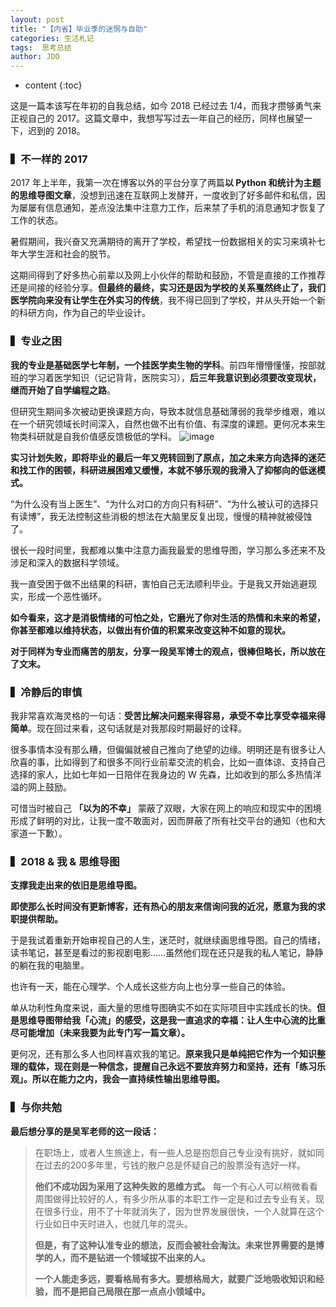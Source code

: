 ```yaml
---
layout: post
title: "【内省】毕业季的迷惘与自助"
categories: 生活札记
tags:  思考总结
author: JDO
---
```


* content
{:toc}


这是一篇本该写在年初的自我总结，如今 2018 已经过去 1/4，而我才攒够勇气来正视自己的 2017。这篇文章中，我想写写过去一年自己的经历，同样也展望一下，迟到的 2018。





### ▍不一样的 2017
2017 年上半年，我第一次在博客以外的平台分享了两篇**以 Python 和统计为主题的思维导图文章**，没想到迅速在互联网上发酵开，一度收到了好多邮件和私信，因为屡屡有信息通知，差点没法集中注意力工作，后来禁了手机的消息通知才恢复了工作的状态。

暑假期间，我兴奋又充满期待的离开了学校，希望找一份数据相关的实习来填补七年大学生涯和社会的脱节。

这期间得到了好多热心前辈以及网上小伙伴的帮助和鼓励，不管是直接的工作推荐还是间接的经验分享。**但最终的最终，实习还是因为学校的关系戛然终止了，我们医学院向来没有让学生在外实习的传统**，我不得已回到了学校，并从头开始一个新的科研方向，作为自己的毕业设计。


### ▍专业之困

**我的专业是基础医学七年制，一个挂医学卖生物的学科**。前四年懵懵懂懂，按部就班的学习着医学知识（记记背背，医院实习），**后三年我意识到必须要改变现状，继而开始了自学编程之路**。

但研究生期间多次被动更换课题方向，导致本就信息基础薄弱的我举步维艰，难以在一个研究领域长时间深入，自然也做不出有价值、有深度的课题。更何况本来生物类科研就是自我价值感反馈极低的学科。
![image](https://ws4.sinaimg.cn/large/006tNc79ly1fpygchwx66j30ww0m042v.jpg)

**实习计划失败，即将毕业的最后一年又兜转回到了原点，加之未来方向选择的迷茫和找工作的困顿，科研进展困难又缓慢，本就不够乐观的我滑入了抑郁向的低迷模式。**

“为什么没有当上医生”、“为什么对口的方向只有科研”、“为什么被认可的选择只有读博”，我无法控制这些消极的想法在大脑里反复出现，慢慢的精神就被侵蚀了。

很长一段时间里，我都难以集中注意力画我最爱的思维导图，学习那么多还来不及涉足和深入的数据科学领域。

我一直受困于做不出结果的科研，害怕自己无法顺利毕业。于是我又开始逃避现实，形成一个恶性循环。

**如今看来，这才是消极情绪的可怕之处，它磨光了你对生活的热情和未来的希望，你甚至都难以维持状态，以做出有价值的积累来改变这种不如意的现状。**

**对于同样为专业而痛苦的朋友，分享一段吴军博士的观点，很棒但略长，所以放在了文末。**

### ▍冷静后的审慎
我非常喜欢海灵格的一句话：**受苦比解决问题来得容易，承受不幸比享受幸福来得简单**。现在回过来看，这句话就是对我那段时期最好的诠释。

很多事情本没有那么糟，但偏偏就被自己推向了绝望的边缘。明明还是有很多让人欣喜的事，比如得到了和很多不同行业前辈交流的机会，比如一直体谅、支持自己选择的家人，比如七年如一日陪伴在我身边的 W 先森，比如收到的那么多热情洋溢的网上鼓励。

可惜当时被自己 **「以为的不幸」** 蒙蔽了双眼，大家在网上的响应和现实中的困境形成了鲜明的对比，让我一度不敢面对，因而屏蔽了所有社交平台的通知（也和大家道一下歉）。

### ▍2018 & 我 & 思维导图

**支撑我走出来的依旧是思维导图。**

**即使那么长时间没有更新博客，还有热心的朋友来信询问我的近况，愿意为我的求职提供帮助。**

于是我试着重新开始审视自己的人生，迷茫时，就继续画思维导图。自己的情绪，读书笔记，甚至是看过的影视剧电影……虽然他们现在还只是我的私人笔记，静静的躺在我的电脑里。

也许有一天，能在心理学、个人成长这些方向上也分享一些自己的体验。

单从功利性角度来说，画大量的思维导图确实不如在实际项目中实践成长的快。**但是思维导图带给我「心流」的感受，这是我一直追求的幸福：让人生中心流的比重尽可能增加（未来我要为此专门写一篇文章）。**

更何况，还有那么多人也同样喜欢我的笔记。**原来我只是单纯把它作为一个知识整理的载体，现在则是一种信念，提醒自己永远不要放弃努力和坚持，还有「练习乐观」。所以在能力之内，我会一直持续性输出思维导图。**


### ▍与你共勉
**最后想分享的是吴军老师的这一段话：**
>在职场上，或者人生旅途上，有一些人总是抱怨自己专业没有挑好，就如同在过去的200多年里，亏钱的散户总是怀疑自己的股票没有选好一样。
>
> **他们不成功因为采用了这种失败的思维方式。** 每一个有心人可以稍微看看周围做得比较好的人，有多少所从事的本职工作一定是和过去专业有关。现在很多行业，用不了十年就消失了，因为世界发展很快，一个人就算在这个行业如日中天时进入，也就几年的混头。
>
>**但是，有了这种认准专业的想法，反而会被社会淘汰。未来世界需要的是博学的人，而不是钻进一个领域拔不出来的人。**
>
>**一个人能走多远，要看格局有多大。要想格局大，就要广泛地吸收知识和经验，而不是把自己局限在那一点点小领域中。**

